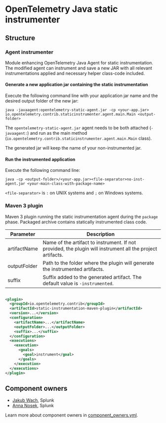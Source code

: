 # OpenTelemetry Java static instrumenter

## Structure

### Agent instrumenter

Module enhancing OpenTelemetry Java Agent for static instrumentation. The modified agent can
instrument and save a new JAR with all relevant instrumentations applied and necessary helper
class-code included.

#### Generate a new application jar containing the static instrumentation

Execute the following command line with your application jar name and the desired output folder of
the new jar:

`java -javaagent:opentelemetry-static-agent.jar -cp <your-app.jar> io.opentelemetry.contrib.staticinstrumenter.agent.main.Main <output-folder>`

The `opentelemetry-static-agent.jar` agent needs to be both attached (`-javaagent:`) and run as the
main method (`io.opentelemetry.contrib.staticinstrumenter.agent.main.Main` class).

The generated jar will keep the name of your non-instrumented jar.

#### Run the instrumented application

Execute the following command line:

`java -cp <output-folder>/<your-app.jar><file-separator>no-inst-agent.jar <your-main-class-with-package-name>`

`<file-separator>` is `:` on UNIX systems and `;` on Windows systems.

### Maven 3 plugin

Maven 3 plugin running the static instrumentation agent during the `package` phase. Packaged archive
contains statically instrumented class code.

| Parameter     | Description                                                                                                | 
|---------------|------------------------------------------------------------------------------------------------------------|
| artifactName  | Name of the artifact to instrument. If not provided, the plugin will instrument all the project artifacts. |
| outputFolder  | Path to the folder where the plugin will generate the instrumented artifacts.                              |
| suffix        | Suffix added to the generated artifact. The default value is `-instrumented`.                              |

```xml

<plugin>
  <groupId>io.opentelemetry.contrib</groupId>
  <artifactId>static-instrumentation-maven-plugin</artifactId>
  <version>...</version>
  <configuration>
    <artifactName>...</artifactName>
    <outputFolder>...</outputFolder>
    <suffix>...</suffix>
  </configuration>
  <executions>
    <execution>
      <goals>
        <goal>instrument</goal>
      </goals>
    </execution>
  </executions>
</plugin>
```

## Component owners

- [Jakub Wach](https://github.com/kubawach), Splunk
- [Anna Nosek](https://github.com/anosek-an), Splunk

Learn more about component owners in [component_owners.yml](../.github/component_owners.yml).
